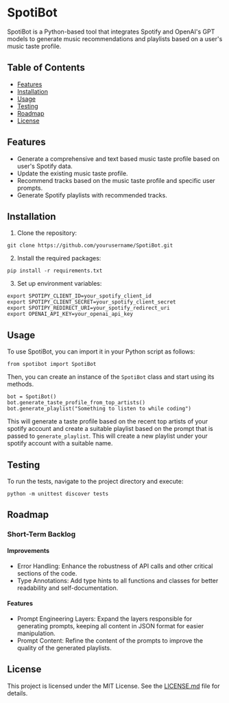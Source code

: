 
# SpotiBot

SpotiBot is a Python-based tool that integrates Spotify and OpenAI's GPT models to generate music recommendations and playlists based on a user's music taste profile.

## Table of Contents
- [Features](#features)
- [Installation](#installation)
- [Usage](#usage)
- [Testing](#testing)
- [Roadmap](#roadmap)
- [License](#license)

## Features

- Generate a comprehensive and text based music taste profile based on user's Spotify data.
- Update the existing music taste profile.
- Recommend tracks based on the music taste profile and specific user prompts.
- Generate Spotify playlists with recommended tracks.

## Installation

1. Clone the repository:
```
git clone https://github.com/yourusername/SpotiBot.git
```

2. Install the required packages:
```
pip install -r requirements.txt
```

3. Set up environment variables:
```
export SPOTIPY_CLIENT_ID=your_spotify_client_id
export SPOTIPY_CLIENT_SECRET=your_spotify_client_secret
export SPOTIPY_REDIRECT_URI=your_spotify_redirect_uri
export OPENAI_API_KEY=your_openai_api_key
```

## Usage

To use SpotiBot, you can import it in your Python script as follows:

```
from spotibot import SpotiBot
```

Then, you can create an instance of the `SpotiBot` class and start using its methods.

```
bot = SpotiBot()
bot.generate_taste_profile_from_top_artists()
bot.generate_playlist("Something to listen to while coding")
```

This will generate a taste profile based on the recent top artists of your spotify account and create a suitable playlist based on the prompt that is passed to `generate_playlist`. This will create a new playlist under your spotify account with a suitable name.

## Testing

To run the tests, navigate to the project directory and execute:

```
python -m unittest discover tests
```

## Roadmap
### Short-Term Backlog
#### Improvements
* Error Handling: Enhance the robustness of API calls and other critical sections of the code.
* Type Annotations: Add type hints to all functions and classes for better readability and self-documentation.
#### Features
* Prompt Engineering Layers: Expand the layers responsible for generating prompts, keeping all content in JSON format for easier manipulation.
* Prompt Content: Refine the content of the prompts to improve the quality of the generated playlists.

## License

This project is licensed under the MIT License. See the [LICENSE.md](LICENSE.md) file for details.

